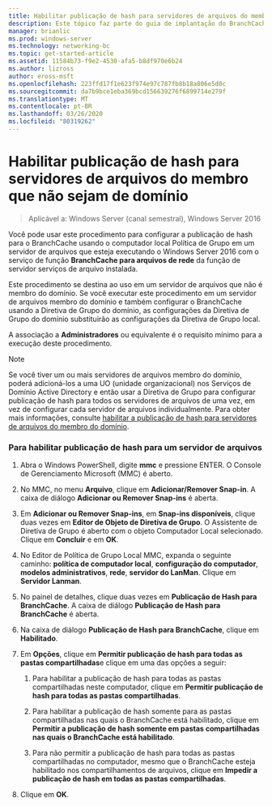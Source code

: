 ```yaml
---
title: Habilitar publicação de hash para servidores de arquivos do membro que não sejam de domínio
description: Este tópico faz parte do guia de implantação do BranchCache para o Windows Server 2016, que demonstra como implantar o BranchCache em modos de cache distribuídos e hospedados para otimizar o uso de largura de banda WAN em filiais
manager: brianlic
ms.prod: windows-server
ms.technology: networking-bc
ms.topic: get-started-article
ms.assetid: 11584b73-f9e2-4530-afa5-b8df970e6b24
ms.author: lizross
author: eross-msft
ms.openlocfilehash: 223ffd17f1e623f974e97c787fb8b18a806e5d0c
ms.sourcegitcommit: da7b9bce1eba369bcd156639276f6899714e279f
ms.translationtype: MT
ms.contentlocale: pt-BR
ms.lasthandoff: 03/26/2020
ms.locfileid: "80319262"
---
```

# <a name="enable-hash-publication-for-non-domain-member-file-servers"></a>Habilitar publicação de hash para servidores de arquivos do membro que não sejam de domínio

>Aplicável a: Windows Server (canal semestral), Windows Server 2016

Você pode usar este procedimento para configurar a publicação de hash para o BranchCache usando o computador local Política de Grupo em um servidor de arquivos que esteja executando o Windows Server 2016 com o serviço de função **BranchCache para arquivos de rede** da função de servidor serviços de arquivo instalada.  
  
Este procedimento se destina ao uso em um servidor de arquivos que não é membro do domínio. Se você executar este procedimento em um servidor de arquivos membro do domínio e também configurar o BranchCache usando a Diretiva de Grupo do domínio, as configurações da Diretiva de Grupo do domínio substituirão as configurações da Diretiva de Grupo local.  
  
A associação a **Administradores** ou equivalente é o requisito mínimo para a execução deste procedimento.  
  
> [!NOTE]  
> Se você tiver um ou mais servidores de arquivos membro do domínio, poderá adicioná-los a uma UO (unidade organizacional) nos Serviços de Domínio Active Directory e então usar a Diretiva de Grupo para configurar publicação de hash para todos os servidores de arquivos de uma vez, em vez de configurar cada servidor de arquivos individualmente. Para obter mais informações, consulte [habilitar a publicação de hash para servidores de arquivos do membro do domínio](../../branchcache/deploy/Enable-Hash-Publication-for-Domain-Member-File-Servers.md).  
  
### <a name="to-enable-hash-publication-for-one-file-server"></a>Para habilitar publicação de hash para um servidor de arquivos  
  
1.  Abra o Windows PowerShell, digite **mmc** e pressione ENTER. O Console de Gerenciamento Microsoft (MMC) é aberto.  
  
2.  No MMC, no menu **Arquivo**, clique em **Adicionar/Remover Snap-in**. A caixa de diálogo **Adicionar ou Remover Snap-ins** é aberta.  
  
3.  Em **Adicionar ou Remover Snap-ins**, em **Snap-ins disponíveis**, clique duas vezes em **Editor de Objeto de Diretiva de Grupo**. O Assistente de Diretiva de Grupo é aberto com o objeto Computador Local selecionado. Clique em **Concluir** e em **OK**.  
  
4.  No Editor de Política de Grupo Local MMC, expanda o seguinte caminho: **política de computador local**, **configuração do computador**, **modelos administrativos**, **rede**, **servidor do LanMan**. Clique em **Servidor Lanman**.  
  
5.  No painel de detalhes, clique duas vezes em **Publicação de Hash para BranchCache**. A caixa de diálogo **Publicação de Hash para BranchCache** é aberta.  
  
6.  Na caixa de diálogo **Publicação de Hash para BranchCache**, clique em **Habilitado**.  
  
7.  Em **Opções**, clique em **Permitir publicação de hash para todas as pastas compartilhadas**e clique em uma das opções a seguir:  
  
    1.  Para habilitar a publicação de hash para todas as pastas compartilhadas neste computador, clique em **Permitir publicação de hash para todas as pastas compartilhadas**.  
  
    2.  Para habilitar a publicação de hash somente para as pastas compartilhadas nas quais o BranchCache está habilitado, clique em **Permitir a publicação de hash somente em pastas compartilhadas nas quais o BranchCache está habilitado**.  
  
    3.  Para não permitir a publicação de hash para todas as pastas compartilhadas no computador, mesmo que o BranchCache esteja habilitado nos compartilhamentos de arquivos, clique em **Impedir a publicação de hash em todas as pastas compartilhadas**.  
  
8.  Clique em **OK**.  
  


